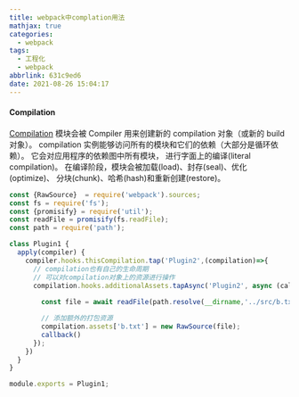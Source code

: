 ```yaml
---
title: webpack中complation用法
mathjax: true
categories:
  - webpack
tags:
  - 工程化
  - webpack
abbrlink: 631c9ed6
date: 2021-08-26 15:04:17
---
```



#### Compilation

[Compilation](https://webpack.docschina.org/api/compilation-hooks/) 模块会被 Compiler 用来创建新的 compilation 对象（或新的 build 对象）。 compilation 实例能够访问所有的模块和它们的依赖（大部分是循环依赖）。 它会对应用程序的依赖图中所有模块， 进行字面上的编译(literal compilation)。 在编译阶段，模块会被加载(load)、封存(seal)、优化(optimize)、 分块(chunk)、哈希(hash)和重新创建(restore)。

```javascript
const {RawSource}  = require('webpack').sources;
const fs = require('fs');
const {promisify} = require('util');
const readFile = promisify(fs.readFile);
const path = require('path');

class Plugin1 {
  apply(compiler) {
    compiler.hooks.thisCompilation.tap('Plugin2',(compilation)=>{
      // compilation也有自己的生命周期
      // 可以对compilation对象上的资源进行操作
      compilation.hooks.additionalAssets.tapAsync('Plugin2', async (callback) => {
        
        const file = await readFile(path.resolve(__dirname,'../src/b.txt'));

        // 添加额外的打包资源
        compilation.assets['b.txt'] = new RawSource(file);
        callback()
      });
    })
  }
}

module.exports = Plugin1;
```